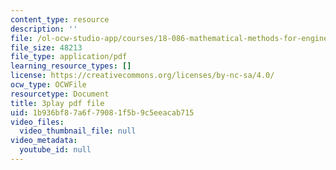 ```yaml
---
content_type: resource
description: ''
file: /ol-ocw-studio-app/courses/18-086-mathematical-methods-for-engineers-ii-spring-2006/1b936bf87a6f79081f5b9c5eeacab715_ZPmBMd6OZeQ.pdf
file_size: 48213
file_type: application/pdf
learning_resource_types: []
license: https://creativecommons.org/licenses/by-nc-sa/4.0/
ocw_type: OCWFile
resourcetype: Document
title: 3play pdf file
uid: 1b936bf8-7a6f-7908-1f5b-9c5eeacab715
video_files:
  video_thumbnail_file: null
video_metadata:
  youtube_id: null
---
```

